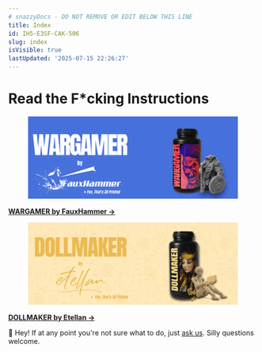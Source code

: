 ```yaml
---
# snazzyDocs - DO NOT REMOVE OR EDIT BELOW THIS LINE
title: Index
id: IH5-E3SF-CAK-506
slug: index
isVisible: true
lastUpdated: '2025-07-15 22:26:27'
---
```

# <span align="center"><span class="text-large">Read the F*cking Instructions</span></span>

<div class="sd-grid" data-columns="2"><div class="sd-card" target="_self"><figure><img src="https://github.com/yt3dp/docs/raw/main/images/TtoC6yMEpKeh8WVMlb8q.png"></figure><p><strong><a href="http:#?target=JXO-TPZ-EKP-ARK" target="_self">WARGAMER by FauxHammer →</a></strong></p></div><div class="sd-card" target="_self"><figure><img src="https://github.com/yt3dp/docs/raw/main/images/sVhpLDPES5qYiRlvoXQ6.png"></figure><p><strong><a href="http:#?target=2SD-CQ7-K2U-LX4" target="_self">DOLLMAKER by Etellan →</a></strong></p></div></div>

<div class="sd-callout" data-callout-type="info"><span class="text-large">👋 Hey! If at any point you're not sure what to do, just </span><a href="mailto:info@yesthats3dprinted.eu" target="_blank"><span class="text-large">ask us</span></a><span class="text-large">. Silly questions welcome.</span></div>

<br />